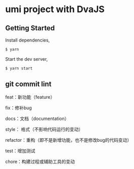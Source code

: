 # umi project with DvaJS

## Getting Started

Install dependencies,

```bash
$ yarn
```

Start the dev server,

```bash
$ yarn start
```
## git commit lint

feat：新功能（feature）

fix：修补bug

docs：文档（documentation）

style： 格式（不影响代码运行的变动）

refactor：重构（即不是新增功能，也不是修改bug的代码变动）

test：增加测试

chore：构建过程或辅助工具的变动
